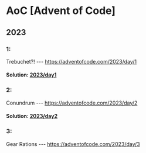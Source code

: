 # AoC [Advent of Code]

## 2023

### 1: 

Trebuchet?! --- https://adventofcode.com/2023/day/1

#### Solution: [2023/day1](2023/day1)

### 2:

Conundrum --- https://adventofcode.com/2023/day/2

#### Solution: [2023/day2](2023/day2)

### 3:

Gear Rations --- https://adventofcode.com/2023/day/3
